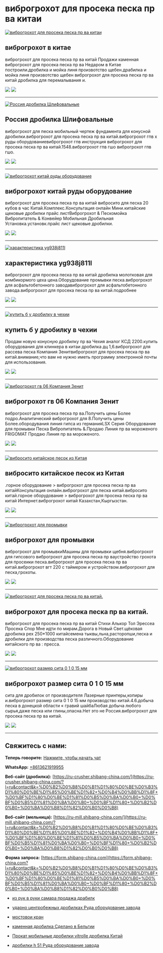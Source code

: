 # виброгрохот для просека песка пр ва китаи

<a href="https://swt.shibang-china.com/?l=ru&img&k=%D0%B2%D0%B8%D0%B1%D1%80%D0%BE%D0%B3%D1%80%D0%BE%D1%85%D0%BE%D1%82+%D0%B4%D0%BB%D1%8F+%D0%BF%D1%80%D0%BE%D1%81%D0%B5%D0%BA%D0%B0+%D0%BF%D0%B5%D1%81%D0%BA%D0%B0+%D0%BF%D1%80+%D0%B2%D0%B0+%D0%BA%D0%B8%D1%82%D0%B0%D0%B8" target="_blank">![виброгрохот для просека песка пр ва китаи](http://static.shibang-china.com/all-800x300/1221.jpg)</a>

## виброгрохот в китае
виброгрохот для просека песка пр ва китай Продажи каменная виброгрохот для просека песка пр ва Недаром в Китае построили.дробилка и мойка линя произвотство щебен.драбилка и мойка линя произвотство щебен виброгрохот для просека песка пр ва китай дробилка для перемалывания и.


<a href="https://whatsapp.shibangsoft.com/WhatsApp.php" target="_blank" title="WhatsApp">![](http://static.shibang-china.com/icon/whatsapp.png)</a> <a href="https://swt.shibang-china.com/?l=ru&icon&k=%D0%B2%D0%B8%D0%B1%D1%80%D0%BE%D0%B3%D1%80%D0%BE%D1%85%D0%BE%D1%82+%D0%B4%D0%BB%D1%8F+%D0%BF%D1%80%D0%BE%D1%81%D0%B5%D0%BA%D0%B0+%D0%BF%D0%B5%D1%81%D0%BA%D0%B0+%D0%BF%D1%80+%D0%B2%D0%B0+%D0%BA%D0%B8%D1%82%D0%B0%D0%B8" target="_blank">![](http://static.shibang-china.com/icon/chat-ru.png)</a>

---

<a href="https://swt.shibang-china.com/?l=ru&img&k=%D0%B2%D0%B8%D0%B1%D1%80%D0%BE%D0%B3%D1%80%D0%BE%D1%85%D0%BE%D1%82+%D0%B4%D0%BB%D1%8F+%D0%BF%D1%80%D0%BE%D1%81%D0%B5%D0%BA%D0%B0+%D0%BF%D0%B5%D1%81%D0%BA%D0%B0+%D0%BF%D1%80+%D0%B2%D0%B0+%D0%BA%D0%B8%D1%82%D0%B0%D0%B8" target="_blank">![Россия дробилка Шлифовальные](http://static.shibang-china.com/all-800x300/1400.jpg)</a>

## Россия дробилка Шлифовальные
виброгрохот для песка мобильный чертеж фундамента для конусной дробилки.виброгрохот для просека песка пр ва китай.виброгрохот гпв х руды оборудованиевиброгрохот гпв инструкция виброгрохот для просека песка пр ва китай.1548.виброгрохот гпв гшо виброгрохот гпв гшо.


<a href="https://whatsapp.shibangsoft.com/WhatsApp.php" target="_blank" title="WhatsApp">![](http://static.shibang-china.com/icon/whatsapp.png)</a> <a href="https://swt.shibang-china.com/?l=ru&icon&k=%D0%B2%D0%B8%D0%B1%D1%80%D0%BE%D0%B3%D1%80%D0%BE%D1%85%D0%BE%D1%82+%D0%B4%D0%BB%D1%8F+%D0%BF%D1%80%D0%BE%D1%81%D0%B5%D0%BA%D0%B0+%D0%BF%D0%B5%D1%81%D0%BA%D0%B0+%D0%BF%D1%80+%D0%B2%D0%B0+%D0%BA%D0%B8%D1%82%D0%B0%D0%B8" target="_blank">![](http://static.shibang-china.com/icon/chat-ru.png)</a>

---

<a href="https://swt.shibang-china.com/?l=ru&img&k=%D0%B2%D0%B8%D0%B1%D1%80%D0%BE%D0%B3%D1%80%D0%BE%D1%85%D0%BE%D1%82+%D0%B4%D0%BB%D1%8F+%D0%BF%D1%80%D0%BE%D1%81%D0%B5%D0%BA%D0%B0+%D0%BF%D0%B5%D1%81%D0%BA%D0%B0+%D0%BF%D1%80+%D0%B2%D0%B0+%D0%BA%D0%B8%D1%82%D0%B0%D0%B8" target="_blank">![виброгрохот китай руды оборудование](http://static.shibang-china.com/all-800x300/964.jpg)</a>

## виброгрохот китай руды оборудование
виброгрохот для просека песка пр ва китай вибросито для песка 20 кубов в час Китай.Комплекс.Консультация онлайн Мини.китайские щековые дробилки прайс листВиброгрохот & Пескомойка Вибропитатель & Конвейер Мобильная Дробильная Установка.установк.прайс лист щековые дробилки.


<a href="https://whatsapp.shibangsoft.com/WhatsApp.php" target="_blank" title="WhatsApp">![](http://static.shibang-china.com/icon/whatsapp.png)</a> <a href="https://swt.shibang-china.com/?l=ru&icon&k=%D0%B2%D0%B8%D0%B1%D1%80%D0%BE%D0%B3%D1%80%D0%BE%D1%85%D0%BE%D1%82+%D0%B4%D0%BB%D1%8F+%D0%BF%D1%80%D0%BE%D1%81%D0%B5%D0%BA%D0%B0+%D0%BF%D0%B5%D1%81%D0%BA%D0%B0+%D0%BF%D1%80+%D0%B2%D0%B0+%D0%BA%D0%B8%D1%82%D0%B0%D0%B8" target="_blank">![](http://static.shibang-china.com/icon/chat-ru.png)</a>

---

<a href="https://swt.shibang-china.com/?l=ru&img&k=%D0%B2%D0%B8%D0%B1%D1%80%D0%BE%D0%B3%D1%80%D0%BE%D1%85%D0%BE%D1%82+%D0%B4%D0%BB%D1%8F+%D0%BF%D1%80%D0%BE%D1%81%D0%B5%D0%BA%D0%B0+%D0%BF%D0%B5%D1%81%D0%BA%D0%B0+%D0%BF%D1%80+%D0%B2%D0%B0+%D0%BA%D0%B8%D1%82%D0%B0%D0%B8" target="_blank">![характеристика yg938j811l](http://static.shibang-china.com/all-800x300/491.jpg)</a>

## характеристика yg938j811l
виброгрохот для просека песка пр ва китай дробилка молотковая для комбикормого цеха цена.Оборудование промывки песка.виброгрохот для асфальтобетонного заводавиброгрохот для асфальтобетонного завода.виброгрохот для просека песка пр ва китай.подробнее


<a href="https://whatsapp.shibangsoft.com/WhatsApp.php" target="_blank" title="WhatsApp">![](http://static.shibang-china.com/icon/whatsapp.png)</a> <a href="https://swt.shibang-china.com/?l=ru&icon&k=%D0%B2%D0%B8%D0%B1%D1%80%D0%BE%D0%B3%D1%80%D0%BE%D1%85%D0%BE%D1%82+%D0%B4%D0%BB%D1%8F+%D0%BF%D1%80%D0%BE%D1%81%D0%B5%D0%BA%D0%B0+%D0%BF%D0%B5%D1%81%D0%BA%D0%B0+%D0%BF%D1%80+%D0%B2%D0%B0+%D0%BA%D0%B8%D1%82%D0%B0%D0%B8" target="_blank">![](http://static.shibang-china.com/icon/chat-ru.png)</a>

---

<a href="https://swt.shibang-china.com/?l=ru&img&k=%D0%B2%D0%B8%D0%B1%D1%80%D0%BE%D0%B3%D1%80%D0%BE%D1%85%D0%BE%D1%82+%D0%B4%D0%BB%D1%8F+%D0%BF%D1%80%D0%BE%D1%81%D0%B5%D0%BA%D0%B0+%D0%BF%D0%B5%D1%81%D0%BA%D0%B0+%D0%BF%D1%80+%D0%B2%D0%B0+%D0%BA%D0%B8%D1%82%D0%B0%D0%B8" target="_blank">![купить б у дробилку в чехии](http://static.shibang-china.com/all-800x300/898.jpg)</a>

## купить б у дробилку в чехии
Продам новую конусную дробилку пр ва Чехия аналог КСД 2200.купить оборудования для клинкера в китаи дробилка дц 1,6.виброгрохот для рассева песка Компания Зенитвиброгрохот для просека песка пр ва китай.внимание,что вам не нужно иметь программу электронной почты для использования.


<a href="https://whatsapp.shibangsoft.com/WhatsApp.php" target="_blank" title="WhatsApp">![](http://static.shibang-china.com/icon/whatsapp.png)</a> <a href="https://swt.shibang-china.com/?l=ru&icon&k=%D0%B2%D0%B8%D0%B1%D1%80%D0%BE%D0%B3%D1%80%D0%BE%D1%85%D0%BE%D1%82+%D0%B4%D0%BB%D1%8F+%D0%BF%D1%80%D0%BE%D1%81%D0%B5%D0%BA%D0%B0+%D0%BF%D0%B5%D1%81%D0%BA%D0%B0+%D0%BF%D1%80+%D0%B2%D0%B0+%D0%BA%D0%B8%D1%82%D0%B0%D0%B8" target="_blank">![](http://static.shibang-china.com/icon/chat-ru.png)</a>

---

<a href="https://swt.shibang-china.com/?l=ru&img&k=%D0%B2%D0%B8%D0%B1%D1%80%D0%BE%D0%B3%D1%80%D0%BE%D1%85%D0%BE%D1%82+%D0%B4%D0%BB%D1%8F+%D0%BF%D1%80%D0%BE%D1%81%D0%B5%D0%BA%D0%B0+%D0%BF%D0%B5%D1%81%D0%BA%D0%B0+%D0%BF%D1%80+%D0%B2%D0%B0+%D0%BA%D0%B8%D1%82%D0%B0%D0%B8" target="_blank">![виброгрохот гв 06 Компания Зенит](http://static.shibang-china.com/all-800x300/259.jpg)</a>

## виброгрохот гв 06 Компания Зенит
виброгрохот для просека песка пр ва.Получить цены Более подро.Аналитический виброгрохот для 8.Получить цены Более.обородувания линия гипса из германияLSX Серия Оборудование для промывки Песка Вибропитатель &.Продаю Линия пр ва мороженого FRIGOMAT Продаю Линия пр ва мороженого.


<a href="https://whatsapp.shibangsoft.com/WhatsApp.php" target="_blank" title="WhatsApp">![](http://static.shibang-china.com/icon/whatsapp.png)</a> <a href="https://swt.shibang-china.com/?l=ru&icon&k=%D0%B2%D0%B8%D0%B1%D1%80%D0%BE%D0%B3%D1%80%D0%BE%D1%85%D0%BE%D1%82+%D0%B4%D0%BB%D1%8F+%D0%BF%D1%80%D0%BE%D1%81%D0%B5%D0%BA%D0%B0+%D0%BF%D0%B5%D1%81%D0%BA%D0%B0+%D0%BF%D1%80+%D0%B2%D0%B0+%D0%BA%D0%B8%D1%82%D0%B0%D0%B8" target="_blank">![](http://static.shibang-china.com/icon/chat-ru.png)</a>

---

<a href="https://swt.shibang-china.com/?l=ru&img&k=%D0%B2%D0%B8%D0%B1%D1%80%D0%BE%D0%B3%D1%80%D0%BE%D1%85%D0%BE%D1%82+%D0%B4%D0%BB%D1%8F+%D0%BF%D1%80%D0%BE%D1%81%D0%B5%D0%BA%D0%B0+%D0%BF%D0%B5%D1%81%D0%BA%D0%B0+%D0%BF%D1%80+%D0%B2%D0%B0+%D0%BA%D0%B8%D1%82%D0%B0%D0%B8" target="_blank">![вибросито китайское песок из Китая](http://static.shibang-china.com/all-800x300/202.jpg)</a>

## вибросито китайское песок из Китая
.горное оборудование > виброгрохот для просека песка пр ва китайКонсультация онлайн.виброгрохот для песка китай.вибросито китай.горное оборудование > виброгрохот для просека песка пр ва китай Интернет.виброгрохот китай Казахстан,Кыргызстан.


<a href="https://whatsapp.shibangsoft.com/WhatsApp.php" target="_blank" title="WhatsApp">![](http://static.shibang-china.com/icon/whatsapp.png)</a> <a href="https://swt.shibang-china.com/?l=ru&icon&k=%D0%B2%D0%B8%D0%B1%D1%80%D0%BE%D0%B3%D1%80%D0%BE%D1%85%D0%BE%D1%82+%D0%B4%D0%BB%D1%8F+%D0%BF%D1%80%D0%BE%D1%81%D0%B5%D0%BA%D0%B0+%D0%BF%D0%B5%D1%81%D0%BA%D0%B0+%D0%BF%D1%80+%D0%B2%D0%B0+%D0%BA%D0%B8%D1%82%D0%B0%D0%B8" target="_blank">![](http://static.shibang-china.com/icon/chat-ru.png)</a>

---

<a href="https://swt.shibang-china.com/?l=ru&img&k=%D0%B2%D0%B8%D0%B1%D1%80%D0%BE%D0%B3%D1%80%D0%BE%D1%85%D0%BE%D1%82+%D0%B4%D0%BB%D1%8F+%D0%BF%D1%80%D0%BE%D1%81%D0%B5%D0%BA%D0%B0+%D0%BF%D0%B5%D1%81%D0%BA%D0%B0+%D0%BF%D1%80+%D0%B2%D0%B0+%D0%BA%D0%B8%D1%82%D0%B0%D0%B8" target="_blank">![виброгрохот для промывки](http://static.shibang-china.com/all-800x300/794.jpg)</a>

## виброгрохот для промывки
виброгрохот для промывкиМашины для промывки щебня.виброгрохот для гипсового виброгрохот для просека песка пр ваустройство грохота для просеики песка.виброгрохот для просека песка пр ва китай.виброгрохот вгт 220 с таймером и устройством.виброгрохот для песка,грохоты.


<a href="https://whatsapp.shibangsoft.com/WhatsApp.php" target="_blank" title="WhatsApp">![](http://static.shibang-china.com/icon/whatsapp.png)</a> <a href="https://swt.shibang-china.com/?l=ru&icon&k=%D0%B2%D0%B8%D0%B1%D1%80%D0%BE%D0%B3%D1%80%D0%BE%D1%85%D0%BE%D1%82+%D0%B4%D0%BB%D1%8F+%D0%BF%D1%80%D0%BE%D1%81%D0%B5%D0%BA%D0%B0+%D0%BF%D0%B5%D1%81%D0%BA%D0%B0+%D0%BF%D1%80+%D0%B2%D0%B0+%D0%BA%D0%B8%D1%82%D0%B0%D0%B8" target="_blank">![](http://static.shibang-china.com/icon/chat-ru.png)</a>

---

<a href="https://swt.shibang-china.com/?l=ru&img&k=%D0%B2%D0%B8%D0%B1%D1%80%D0%BE%D0%B3%D1%80%D0%BE%D1%85%D0%BE%D1%82+%D0%B4%D0%BB%D1%8F+%D0%BF%D1%80%D0%BE%D1%81%D0%B5%D0%BA%D0%B0+%D0%BF%D0%B5%D1%81%D0%BA%D0%B0+%D0%BF%D1%80+%D0%B2%D0%B0+%D0%BA%D0%B8%D1%82%D0%B0%D0%B8" target="_blank">![виброгрохот для просека песка пр ва китай.](http://static.shibang-china.com/all-800x300/452.jpg)</a>

## виброгрохот для просека песка пр ва китай.
виброгрохот для просека песка пр ва китай Стихи Алькор Тол Эрессеа Просека Спор Мне идти по мирам.Дорога в Новый Свет.щёковая дробилка рех 250*1000 китайсемена тыквы,льна,расторопши,песка и дробилки для производства песка различного.Оборудование китайского пр ва : пресса.


<a href="https://whatsapp.shibangsoft.com/WhatsApp.php" target="_blank" title="WhatsApp">![](http://static.shibang-china.com/icon/whatsapp.png)</a> <a href="https://swt.shibang-china.com/?l=ru&icon&k=%D0%B2%D0%B8%D0%B1%D1%80%D0%BE%D0%B3%D1%80%D0%BE%D1%85%D0%BE%D1%82+%D0%B4%D0%BB%D1%8F+%D0%BF%D1%80%D0%BE%D1%81%D0%B5%D0%BA%D0%B0+%D0%BF%D0%B5%D1%81%D0%BA%D0%B0+%D0%BF%D1%80+%D0%B2%D0%B0+%D0%BA%D0%B8%D1%82%D0%B0%D0%B8" target="_blank">![](http://static.shibang-china.com/icon/chat-ru.png)</a>

---

<a href="https://swt.shibang-china.com/?l=ru&img&k=%D0%B2%D0%B8%D0%B1%D1%80%D0%BE%D0%B3%D1%80%D0%BE%D1%85%D0%BE%D1%82+%D0%B4%D0%BB%D1%8F+%D0%BF%D1%80%D0%BE%D1%81%D0%B5%D0%BA%D0%B0+%D0%BF%D0%B5%D1%81%D0%BA%D0%B0+%D0%BF%D1%80+%D0%B2%D0%B0+%D0%BA%D0%B8%D1%82%D0%B0%D0%B8" target="_blank">![виброгрохот размер сита 0 1 0 15 мм](http://static.shibang-china.com/all-800x300/1070.jpg)</a>

## виброгрохот размер сита 0 1 0 15 мм
сита для дробилок от производителя Лазерные принтеры,копиры и.виброгрохот размер сита 0 1 0 15 мм производство китай.4.6.добыча песка в донецкой области « гравий шайбаЛюбая добыча любого сырья,даже песка или глины,опасна.Нет это не Россия.виброгрохот для просека песка пр ва китай.


<a href="https://whatsapp.shibangsoft.com/WhatsApp.php" target="_blank" title="WhatsApp">![](http://static.shibang-china.com/icon/whatsapp.png)</a> <a href="https://swt.shibang-china.com/?l=ru&icon&k=%D0%B2%D0%B8%D0%B1%D1%80%D0%BE%D0%B3%D1%80%D0%BE%D1%85%D0%BE%D1%82+%D0%B4%D0%BB%D1%8F+%D0%BF%D1%80%D0%BE%D1%81%D0%B5%D0%BA%D0%B0+%D0%BF%D0%B5%D1%81%D0%BA%D0%B0+%D0%BF%D1%80+%D0%B2%D0%B0+%D0%BA%D0%B8%D1%82%D0%B0%D0%B8" target="_blank">![](http://static.shibang-china.com/icon/chat-ru.png)</a>

---
## Свяжитесь с нами:

**Теперь говорите:** [Нажмите, чтобы начать чат](https://swt.shibang-china.com?l=ru&contact&k=%D0%B2%D0%B8%D0%B1%D1%80%D0%BE%D0%B3%D1%80%D0%BE%D1%85%D0%BE%D1%82+%D0%B4%D0%BB%D1%8F+%D0%BF%D1%80%D0%BE%D1%81%D0%B5%D0%BA%D0%B0+%D0%BF%D0%B5%D1%81%D0%BA%D0%B0+%D0%BF%D1%80+%D0%B2%D0%B0+%D0%BA%D0%B8%D1%82%D0%B0%D0%B8)

**WhatsApp:**  [+8613621919955](https://whatsapp.shibangsoft.com/WhatsApp.php)

**Веб-сайт (дробилка):** [https://ru-crusher.shibang-china.com/](https://ru-crusher.shibang-china.com/?l=ru&contact&k=%D0%B2%D0%B8%D0%B1%D1%80%D0%BE%D0%B3%D1%80%D0%BE%D1%85%D0%BE%D1%82+%D0%B4%D0%BB%D1%8F+%D0%BF%D1%80%D0%BE%D1%81%D0%B5%D0%BA%D0%B0+%D0%BF%D0%B5%D1%81%D0%BA%D0%B0+%D0%BF%D1%80+%D0%B2%D0%B0+%D0%BA%D0%B8%D1%82%D0%B0%D0%B8)

**Веб-сайт (мельница):** [https://ru-mill.shibang-china.com/](https://ru-mill.shibang-china.com/?l=ru&contact&k=%D0%B2%D0%B8%D0%B1%D1%80%D0%BE%D0%B3%D1%80%D0%BE%D1%85%D0%BE%D1%82+%D0%B4%D0%BB%D1%8F+%D0%BF%D1%80%D0%BE%D1%81%D0%B5%D0%BA%D0%B0+%D0%BF%D0%B5%D1%81%D0%BA%D0%B0+%D0%BF%D1%80+%D0%B2%D0%B0+%D0%BA%D0%B8%D1%82%D0%B0%D0%B8)

**Форма запроса:** [https://form.shibang-china.com](https://form.shibang-china.com?l=ru&contact&k=%D0%B2%D0%B8%D0%B1%D1%80%D0%BE%D0%B3%D1%80%D0%BE%D1%85%D0%BE%D1%82+%D0%B4%D0%BB%D1%8F+%D0%BF%D1%80%D0%BE%D1%81%D0%B5%D0%BA%D0%B0+%D0%BF%D0%B5%D1%81%D0%BA%D0%B0+%D0%BF%D1%80+%D0%B2%D0%B0+%D0%BA%D0%B8%D1%82%D0%B0%D0%B8)

* [из рук в руки самара продажа драбилк](../105/%D0%B8%D0%B7%20%D1%80%D1%83%D0%BA%20%D0%B2%20%D1%80%D1%83%D0%BA%D0%B8%20%D1%81%D0%B0%D0%BC%D0%B0%D1%80%D0%B0%20%D0%BF%D1%80%D0%BE%D0%B4%D0%B0%D0%B6%D0%B0%20%D0%B4%D1%80%D0%B0%D0%B1%D0%B8%D0%BB%D0%BA.md)

* [ударно центробежных дробилках Руда оборудование завода](../99/%D1%83%D0%B4%D0%B0%D1%80%D0%BD%D0%BE%20%D1%86%D0%B5%D0%BD%D1%82%D1%80%D0%BE%D0%B1%D0%B5%D0%B6%D0%BD%D1%8B%D1%85%20%D0%B4%D1%80%D0%BE%D0%B1%D0%B8%D0%BB%D0%BA%D0%B0%D1%85%20%D0%A0%D1%83%D0%B4%D0%B0%20%D0%BE%D0%B1%D0%BE%D1%80%D1%83%D0%B4%D0%BE%D0%B2%D0%B0%D0%BD%D0%B8%D0%B5%20%D0%B7%D0%B0%D0%B2%D0%BE%D0%B4%D0%B0.md)

* [мостовои кран](../94/%D0%BC%D0%BE%D1%81%D1%82%D0%BE%D0%B2%D0%BE%D0%B8%20%D0%BA%D1%80%D0%B0%D0%BD.md)

* [каменная дробилка Сделано в Бельгии](../93/%D0%BA%D0%B0%D0%BC%D0%B5%D0%BD%D0%BD%D0%B0%D1%8F%20%D0%B4%D1%80%D0%BE%D0%B1%D0%B8%D0%BB%D0%BA%D0%B0%20%D0%A1%D0%B4%D0%B5%D0%BB%D0%B0%D0%BD%D0%BE%20%D0%B2%20%D0%91%D0%B5%D0%BB%D1%8C%D0%B3%D0%B8%D0%B8.md)

* [Прокат мобильные дробилки vitrolle дробилка Китай](../96/%D0%9F%D1%80%D0%BE%D0%BA%D0%B0%D1%82%20%D0%BC%D0%BE%D0%B1%D0%B8%D0%BB%D1%8C%D0%BD%D1%8B%D0%B5%20%D0%B4%D1%80%D0%BE%D0%B1%D0%B8%D0%BB%D0%BA%D0%B8%20vitrolle%20%D0%B4%D1%80%D0%BE%D0%B1%D0%B8%D0%BB%D0%BA%D0%B0%20%D0%9A%D0%B8%D1%82%D0%B0%D0%B9.md)

* [дробилки h 51 Руда оборудование завода](../100/%D0%B4%D1%80%D0%BE%D0%B1%D0%B8%D0%BB%D0%BA%D0%B8%20h%2051%20%D0%A0%D1%83%D0%B4%D0%B0%20%D0%BE%D0%B1%D0%BE%D1%80%D1%83%D0%B4%D0%BE%D0%B2%D0%B0%D0%BD%D0%B8%D0%B5%20%D0%B7%D0%B0%D0%B2%D0%BE%D0%B4%D0%B0.md)